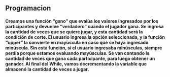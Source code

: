 ## Programacion
#### Creamos una función “gano” que evalúa los valores ingresados por los participantes y devuelve “verdadero” cuando el jugador gana. Se ingresa la cantidad de veces que se quiere jugar, y esta cantidad será la condición de corte. El usuario ingresa la opción seleccionada, y la función “upper” la convierte en mayúscula en caso que se haya ingresado minúscula. Sin esta función, si el usuario ingresaba minúsculas, siempre perdía porque estamos evaluando mayúsculas. Se van contando la cantidad de veces que gana cada participante, para luego obtener un ganador. Al final del While, vamos decrementando la variable que almacenó la cantidad de veces a jugar.
